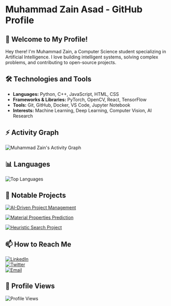 # Muhammad Zain Asad - GitHub Profile

## 👋 Welcome to My Profile!

Hey there! I'm Muhammad Zain, a Computer Science student specializing in Artificial Intelligence. I love building intelligent systems, solving complex problems, and contributing to open-source projects.

## 🛠️ Technologies and Tools

- **Languages:** Python, C++, JavaScript, HTML, CSS  
- **Frameworks & Libraries:** PyTorch, OpenCV, React, TensorFlow  
- **Tools:** Git, GitHub, Docker, VS Code, Jupyter Notebook  
- **Interests:** Machine Learning, Deep Learning, Computer Vision, AI Research  

## ⚡ Activity Graph

![Muhammad Zain's Activity Graph](https://github-readme-activity-graph.vercel.app/graph?username=MuhammadZain2005&theme=react-dark)

## 📊 Languages

![Top Languages](https://github-readme-stats.vercel.app/api/top-langs/?username=MuhammadZain2005&layout=compact&theme=radical)

## 🚀 Notable Projects

[![AI-Driven Project Management](https://github-readme-stats.vercel.app/api/pin/?username=MuhammadZain2005&repo=Tuesday-AI&border_color=7F3FBF&bg_color=0D1117&title_color=C9D1D9&text_color=8B949E&icon_color=7F3FBF)](https://github.com/MuhammadZain2005/Tuesday-AI)

[![Material Properties Prediction](https://github-readme-stats.vercel.app/api/pin/?username=MuhammadZain2005&repo=Material-Prediction&border_color=7F3FBF&bg_color=0D1117&title_color=C9D1D9&text_color=8B949E&icon_color=7F3FBF)](https://github.com/MuhammadZain2005/GNN-ML-Model)

[![Heuristic Search Project](https://github-readme-stats.vercel.app/api/pin/?username=MuhammadZain2005&repo=Heuristic_Search_Project&border_color=7F3FBF&bg_color=0D1117&title_color=C9D1D9&text_color=8B949E&icon_color=7F3FBF)](https://github.com/MuhammadZain2005/Heuristic_Search_Project)

## 📫 How to Reach Me

[![LinkedIn](https://img.shields.io/badge/-LinkedIn-0077B5?style=flat&logo=linkedin&logoColor=white)](https://www.linkedin.com/in/your-linkedin-profile)  
[![Twitter](https://img.shields.io/badge/-Twitter-1DA1F2?style=flat&logo=twitter&logoColor=white)](https://twitter.com/your-twitter-handle)  
[![Email](https://img.shields.io/badge/-Email-D14836?style=flat&logo=gmail&logoColor=white)](mailto:your-email@example.com)  

## 👀 Profile Views

![Profile Views](https://komarev.com/ghpvc/?username=MuhammadZain2005&color=blue)
